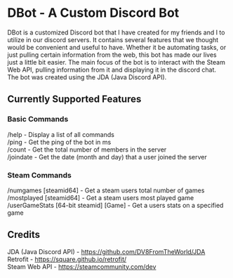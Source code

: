 # DBot - A Custom Discord Bot
DBot is a customized Discord bot that I have created for my friends and I to utilize in our discord servers. It contains several features that we thought would be convenient and useful to have. Whether it be automating tasks, or just pulling certain information from the web, this bot has made our lives just a little bit easier. The main focus of the bot is to interact with the Steam Web API, pulling information from it and displaying it in the discord chat. The bot was created using the JDA (Java Discord API).

## Currently Supported Features

### Basic Commands

/help - Display a list of all commands  
/ping - Get the ping of the bot in ms   
/count - Get the total number of members in the server  
/joindate - Get the date (month and day) that a user joined the server

### Steam Commands

/numgames [steamid64] - Get a steam users total number of games   
/mostplayed [steamid64] - Get a steam users most played game
/userGameStats [64-bit steamid] [Game] - Get a users stats on a specified game

## Credits

JDA (Java Discord API) - https://github.com/DV8FromTheWorld/JDA   
Retrofit - https://square.github.io/retrofit/   
Steam Web API - https://steamcommunity.com/dev  


